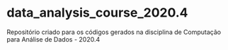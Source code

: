 # data_analysis_course_2020.4
Repositório criado para os códigos gerados na disciplina de Computação para Análise de Dados - 2020.4
